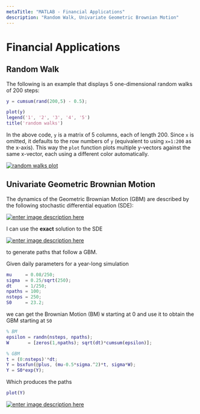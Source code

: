```yaml
---
metaTitle: "MATLAB - Financial Applications"
description: "Random Walk, Univariate Geometric Brownian Motion"
---
```


# Financial Applications



## Random Walk


The following is an example that displays 5 one-dimensional random walks of 200 steps:

```matlab
y = cumsum(rand(200,5) - 0.5);

plot(y)
legend('1', '2', '3', '4', '5')
title('random walks')

```

In the above code, `y` is a matrix of 5 columns, each of length 200. Since `x` is omitted, it defaults to the row numbers of `y` (equivalent to using `x=1:200` as the x-axis). This way the `plot` function plots multiple y-vectors against the same x-vector, each using a different color automatically.

[<img src="https://i.stack.imgur.com/vhZW8.png" alt="random walks plot" />](https://i.stack.imgur.com/vhZW8.png)



## Univariate Geometric Brownian Motion


The dynamics of the Geometric Brownian Motion (GBM) are described by the following  stochastic differential equation (SDE):

[<img src="http://i.stack.imgur.com/ZCx6a.png" alt="enter image description here" />](http://i.stack.imgur.com/ZCx6a.png)

I can use the **exact** solution to the SDE

[<img src="http://i.stack.imgur.com/kWAPK.png" alt="enter image description here" />](http://i.stack.imgur.com/kWAPK.png)

to generate paths that follow a GBM.

Given daily parameters for a year-long simulation

```matlab
mu     = 0.08/250;
sigma  = 0.25/sqrt(250);
dt     = 1/250;
npaths = 100;
nsteps = 250;
S0     = 23.2;

```

we can get the Brownian Motion (BM) `W` starting at 0 and use it to obtain the GBM starting at `S0`

```matlab
% BM
epsilon = randn(nsteps, npaths);
W       = [zeros(1,npaths); sqrt(dt)*cumsum(epsilon)];

% GBM
t = (0:nsteps)'*dt;
Y = bsxfun(@plus, (mu-0.5*sigma.^2)*t, sigma*W);
Y = S0*exp(Y);

```

Which produces the paths

```matlab
plot(Y)

```

[<img src="http://i.stack.imgur.com/sC6U1.png" alt="enter image description here" />](http://i.stack.imgur.com/sC6U1.png)

